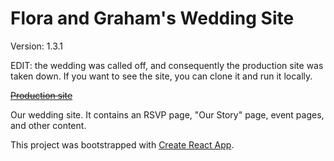 # Flora and Graham's Wedding Site

Version: 1.3.1

EDIT: the wedding was called off, and consequently the production site was taken down. If you want to see the site, you can clone it and run it locally.

~~[Production site](https://flora-and-grahams-wedding.grahamnessler.now.sh/)~~

Our wedding site. It contains an RSVP page, "Our Story" page, event pages, and other content.

This project was bootstrapped with [Create React App](https://github.com/facebook/create-react-app).
